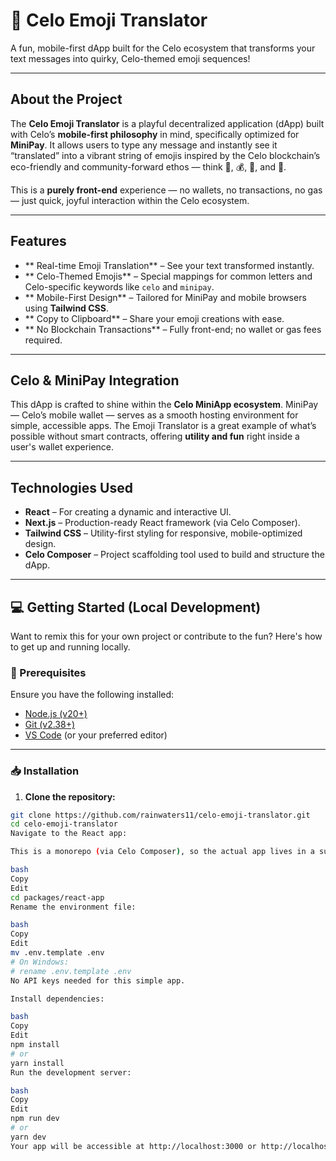 # 🌟 Celo Emoji Translator

A fun, mobile-first dApp built for the Celo ecosystem that transforms your text messages into quirky, Celo-themed emoji sequences!

---

## About the Project

The **Celo Emoji Translator** is a playful decentralized application (dApp) built with Celo’s **mobile-first philosophy** in mind, specifically optimized for **MiniPay**. It allows users to type any message and instantly see it “translated” into a vibrant string of emojis inspired by the Celo blockchain’s eco-friendly and community-forward ethos — think 🌳, 💰, 🌟, and 📱.

This is a **purely front-end** experience — no wallets, no transactions, no gas — just quick, joyful interaction within the Celo ecosystem.

---

## Features

- ** Real-time Emoji Translation** – See your text transformed instantly.
- ** Celo-Themed Emojis** – Special mappings for common letters and Celo-specific keywords like `celo` and `minipay`.
- ** Mobile-First Design** – Tailored for MiniPay and mobile browsers using **Tailwind CSS**.
- ** Copy to Clipboard** – Share your emoji creations with ease.
- ** No Blockchain Transactions** – Fully front-end; no wallet or gas fees required.

---

## Celo & MiniPay Integration

This dApp is crafted to shine within the **Celo MiniApp ecosystem**. MiniPay — Celo’s mobile wallet — serves as a smooth hosting environment for simple, accessible apps. The Emoji Translator is a great example of what’s possible without smart contracts, offering **utility and fun** right inside a user's wallet experience.

---

## Technologies Used

- **React** – For creating a dynamic and interactive UI.
- **Next.js** – Production-ready React framework (via Celo Composer).
- **Tailwind CSS** – Utility-first styling for responsive, mobile-optimized design.
- **Celo Composer** – Project scaffolding tool used to build and structure the dApp.

---

## 💻 Getting Started (Local Development)

Want to remix this for your own project or contribute to the fun? Here's how to get up and running locally.

### 🔧 Prerequisites

Ensure you have the following installed:

- [Node.js (v20+)](https://nodejs.org/)
- [Git (v2.38+)](https://git-scm.com/)
- [VS Code](https://code.visualstudio.com/) (or your preferred editor)

---

### 📥 Installation

1. **Clone the repository:**

```bash
git clone https://github.com/rainwaters11/celo-emoji-translator.git
cd celo-emoji-translator
Navigate to the React app:

This is a monorepo (via Celo Composer), so the actual app lives in a subfolder:

bash
Copy
Edit
cd packages/react-app
Rename the environment file:

bash
Copy
Edit
mv .env.template .env
# On Windows:
# rename .env.template .env
No API keys needed for this simple app.

Install dependencies:

bash
Copy
Edit
npm install
# or
yarn install
Run the development server:

bash
Copy
Edit
npm run dev
# or
yarn dev
Your app will be accessible at http://localhost:3000 or http://localhost:5173 depending on your setup.
